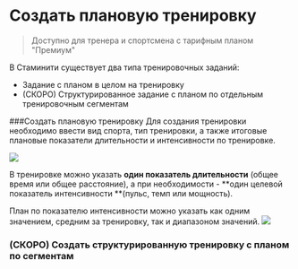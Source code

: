 # Создать плановую тренировку
> Доступно для тренера и спортсмена с тарифным планом "Премиум"

В Стаминити существует два типа тренировочных заданий:
* Задание с планом в целом на тренировку
* (СКОРО) Структурированное задание с планом по отдельным тренировочным сегментам 

###Создать плановую тренировку
Для создания тренировки необходимо ввести вид спорта, тип тренировки, а также итоговые плановые показатели длительности и интенсивности по тренировке. 

![](http://content.staminity.com/assets/images/Animation.png)

В тренировке можно указать **один показатель длительности** (общее время или общее расстояние), а при необходимости - **один целевой показатель интенсивности **(пульс, темп или мощность).

План по показателю интенсивности можно указать как одним значением, средним за тренировку, так и диапазоном значений.
![](http://content.staminity.com/assets/images/Animation.png)


### (СКОРО) Создать структурированную тренировку с планом по сегментам